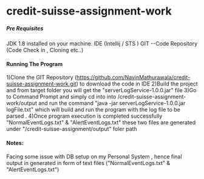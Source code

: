 # credit-suisse-assignment-work

##### Pre Requisites
JDK 1.8 installed on your machine.
IDE (Intellij / STS ) 
GIT --Code Repository (Code Check in , Cloning etc..)


#### Running The Program

1)Clone the GIT Repository (https://github.com/NavinMathurawala/credit-suisse-assignment-work.git) to download the code in IDE
2)Build the project and from target folder you will get the "serverLogService-1.0.0.jar" file
3)Go to Command Prompt and simply cd into into /credit-suisse-assignment-work/output and run the command "java -jar serverLogService-1.0.0.jar logFile.txt" which will build and run the program with the log file to be parsed .
4)Once program execution is completed successfully  "NormalEventLogs.txt" & "AlertEventLogs.txt" these two files are generated under "/credit-suisse-assignment/output" foler path

#### Notes:
Facing some issue with DB setup on my Personal System , hence final output in generated in form of text files ("NormalEventLogs.txt" & "AlertEventLogs.txt")
